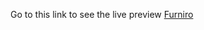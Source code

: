 Go to this link to see the live preview
<a href="https://furniro-assignment-1-asifalmahmud.netlify.app/"> Furniro</a>
